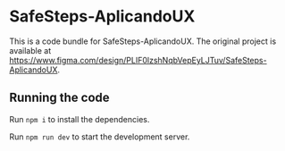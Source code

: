 
  # SafeSteps-AplicandoUX

  This is a code bundle for SafeSteps-AplicandoUX. The original project is available at https://www.figma.com/design/PLIF0lzshNqbVepEyLJTuv/SafeSteps-AplicandoUX.

  ## Running the code

  Run `npm i` to install the dependencies.

  Run `npm run dev` to start the development server.
  
